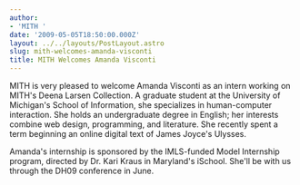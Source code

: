 ```yaml
---
author:
- 'MITH '
date: '2009-05-05T18:50:00.000Z'
layout: ../../layouts/PostLayout.astro
slug: mith-welcomes-amanda-visconti
title: MITH Welcomes Amanda Visconti
---
```


MITH is very pleased to welcome Amanda Visconti as an intern working on MITH's Deena Larsen Collection. A graduate student at the University of Michigan's School of Information, she specializes in human-computer interaction. She holds an undergraduate degree in English; her interests combine web design, programming, and literature. She recently spent a term beginning an online digital text of James Joyce's Ulysses.

Amanda's internship is sponsored by the IMLS-funded Model Internship program, directed by Dr. Kari Kraus in Maryland's iSchool. She'll be with us through the DH09 conference in June.